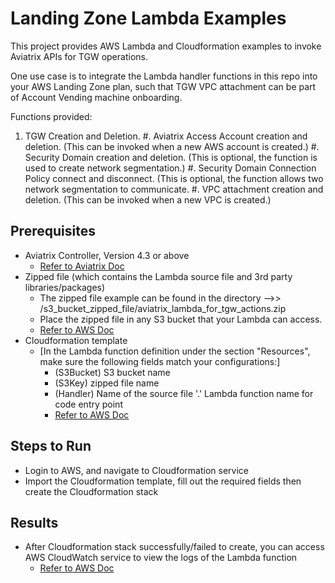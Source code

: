 # Landing Zone Lambda Examples

This project provides AWS Lambda and Cloudformation examples to invoke Aviatrix APIs for TGW operations. 

One use case is to integrate the Lambda handler functions in this repo into your AWS Landing Zone plan, such that TGW VPC attachment can be part of Account Vending machine onboarding. 

Functions provided:

 1. TGW Creation and Deletion.
 #. Aviatrix Access Account creation and deletion. (This can be invoked when a new AWS account is created.)
 #. Security Domain creation and deletion. (This is optional, the function is used to create network segmentation.)
 #. Security Domain Connection Policy connect and disconnect. (This is optional, the function allows two network segmentation to communicate. 
 #. VPC attachment creation and deletion. (This can be invoked when a new VPC is created.)


## Prerequisites

+ Aviatrix Controller, Version 4.3 or above
    - [Refer to Aviatrix Doc](https://docs.aviatrix.com/StartUpGuides/aviatrix-cloud-controller-startup-guide.html)
+ Zipped file (which contains the Lambda source file and 3rd party libraries/packages)
    - The zipped file example can be found in the directory  -->>  /s3_bucket_zipped_file/aviatrix_lambda_for_tgw_actions.zip
    - Place the zipped file in any S3 bucket that your Lambda can access.
    - [Refer to AWS Doc](https://docs.aws.amazon.com/lambda/latest/dg/lambda-python-how-to-create-deployment-package.html)
+ Cloudformation template
    - [In the Lambda function definition under the section "Resources", make sure the following fields match your configurations:]
        * (S3Bucket) S3 bucket name
        * (S3Key) zipped file name
        * (Handler) Name of the source file '.' Lambda function name for code entry point
        * [Refer to AWS Doc](https://docs.aws.amazon.com/AWSCloudFormation/latest/UserGuide/aws-resource-lambda-function.html)


## Steps to Run

+ Login to AWS, and navigate to Cloudformation service
+ Import the Cloudformation template, fill out the required fields then create the Cloudformation stack


## Results

+ After Cloudformation stack successfully/failed to create, you can access AWS CloudWatch service to view the logs of the Lambda function
    - [Refer to AWS Doc](https://docs.aws.amazon.com/lambda/latest/dg/monitoring-functions-logs.html)



